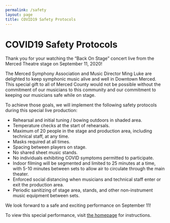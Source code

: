 ```yaml
---
permalink: /safety
layout: page
title: COVID19 Safety Protocols
---
```


# COVID19 Safety Protocols

Thank you for your watching the “Back On Stage” concert live from the Merced Theatre stage on September 11, 2020!

The Merced Symphony Association and Music Director Ming Luke are delighted to keep symphonic music alive and well in Downtown Merced.  This special gift to all of Merced County would not be possible without the commitment of our musicians to this community and our commitment to keeping our musicians safe while on stage.

To achieve those goals, we will implement the following safety protocols during this special live production:

- Rehearsal and initial tuning / bowing outdoors in shaded area.
- Temperature checks at the start of rehearsals.
- Maximum of 20 people in the stage and production area, including technical staff, at any time.
- Masks required at all times.
- Spacing between players on stage.
- No shared sheet music stands.
- No individuals exhibiting COVID symptoms permitted to participate.
- Indoor filming will be segmented and limited to 25 minutes at a time, with 5-10 minutes between sets to allow air to circulate through the main theater.
- Enforced social distancing when musicians and technical staff enter or exit the production area.
- Periodic sanitizing of stage area, stands, and other non-instrument music equipment between sets.

We look forward to a safe and exciting performance on September 11!

To view this special performance, visit [the homepage](/) for instructions.
